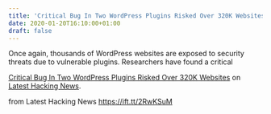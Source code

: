 ```yaml
---
title: 'Critical Bug In Two WordPress Plugins Risked Over 320K Websites'
date: 2020-01-20T16:10:00+01:00
draft: false
---
```


Once again, thousands of WordPress websites are exposed to security threats due to vulnerable plugins. Researchers have found a critical

[Critical Bug In Two WordPress Plugins Risked Over 320K Websites](https://latesthackingnews.com/2020/01/20/critical-bug-in-two-wordpress-plugins-risked-over-320k-websites/) on [Latest Hacking News](https://latesthackingnews.com).

  
  
from Latest Hacking News https://ift.tt/2RwKSuM
